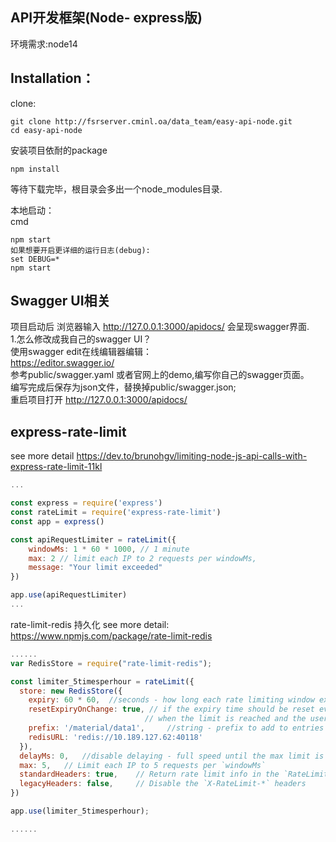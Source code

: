 ## API开发框架(Node- express版)
环境需求:node14

## Installation：
clone:
```
git clone http://fsrserver.cminl.oa/data_team/easy-api-node.git
cd easy-api-node
```
安装项目依耐的package
```
npm install
```
等待下载完毕，根目录会多出一个node_modules目录.

本地启动：  
cmd
```
npm start
如果想要开启更详细的运行日志(debug):
set DEBUG=* 
npm start
```


## Swagger UI相关
项目启动后 浏览器输入 http://127.0.0.1:3000/apidocs/ 会呈现swagger界面.  
1.怎么修改成我自己的swagger UI？  
使用swagger edit在线编辑器编辑：  
https://editor.swagger.io/  
参考public/swagger.yaml 或者官网上的demo,编写你自己的swagger页面。  
编写完成后保存为json文件，替换掉public/swagger.json;  
重启项目打开 http://127.0.0.1:3000/apidocs/

## express-rate-limit
see more detail  https://dev.to/brunohgv/limiting-node-js-api-calls-with-express-rate-limit-11kl
```javascript
...

const express = require('express')
const rateLimit = require('express-rate-limit')
const app = express()

const apiRequestLimiter = rateLimit({
    windowMs: 1 * 60 * 1000, // 1 minute
    max: 2 // limit each IP to 2 requests per windowMs,
    message: "Your limit exceeded"
})

app.use(apiRequestLimiter)
...
```
rate-limit-redis 持久化
see more detail: https://www.npmjs.com/package/rate-limit-redis
```javascript
......
var RedisStore = require("rate-limit-redis");

const limiter_5timesperhour = rateLimit({
  store: new RedisStore({
    expiry: 60 * 60,  //seconds - how long each rate limiting window exists for. Defaults to 60.
    resetExpiryOnChange: true, // if the expiry time should be reset every time a key is incremented/decremented. This means that
                              // when the limit is reached and the user is given a 429 response, the rate limit window is extended. Defaults to false.
    prefix: '/material/data1',     //string - prefix to add to entries in Redis. Defaults to rl:. 推荐用route来标识
    redisURL: 'redis://10.189.127.62:40118'
  }),
  delayMs: 0,   //disable delaying - full speed until the max limit is reached
  max: 5,   // Limit each IP to 5 requests per `windowMs` 
  standardHeaders: true,    // Return rate limit info in the `RateLimit-*` headers
  legacyHeaders: false,     // Disable the `X-RateLimit-*` headers
})

app.use(limiter_5timesperhour);

......
```